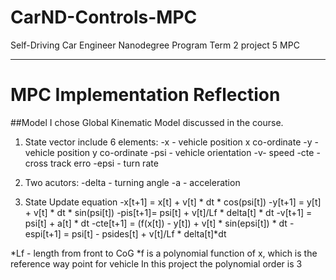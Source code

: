 # CarND-Controls-MPC
Self-Driving Car Engineer Nanodegree Program Term 2 project 5 MPC

---

# MPC Implementation Reflection

##Model
I chose Global Kinematic Model discussed in the course. 
1. State vector include 6 elements:
-x - vehicle position x co-ordinate
-y - vehicle position y co-ordinate
-psi - vehicle orientation
-v- speed
-cte - cross track erro
-epsi - turn rate

2. Two acutors: 
-delta - turning angle
-a - acceleration 
3. State Update equation
-x[t+1] = x[t] + v[t] * dt * cos(psi[t])
-y[t+1] = y[t] + v[t] * dt * sin(psi[t])
-pis[t+1]= psi[t] + v[t]/Lf * delta[t] * dt
-v[t+1] = psi[t] + a[t] * dt
-cte[t+1] = (f(x[t]) - y[t]) + v[t] * sin(epsi[t]) * dt
-espi[t+1] = psi[t] - psides[t] + v[t]/Lf * delta[t]*dt

*Lf - length from front to CoG 
*f is a polynomial function of x, which is the reference way point for vehicle In this project the polynomial order is 3





